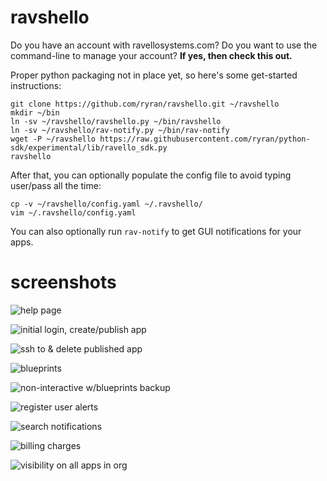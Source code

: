ravshello
=========

Do you have an account with ravellosystems.com?
Do you want to use the command-line to manage your account?
**If yes, then check this out.**

Proper python packaging not in place yet, so here's some get-started instructions:

```
git clone https://github.com/ryran/ravshello.git ~/ravshello
mkdir ~/bin
ln -sv ~/ravshello/ravshello.py ~/bin/ravshello
ln -sv ~/ravshello/rav-notify.py ~/bin/rav-notify
wget -P ~/ravshello https://raw.githubusercontent.com/ryran/python-sdk/experimental/lib/ravello_sdk.py
ravshello
```

After that, you can optionally populate the config file to avoid typing user/pass all the time:

```
cp -v ~/ravshello/config.yaml ~/.ravshello/
vim ~/.ravshello/config.yaml
```

You can also optionally run `rav-notify` to get GUI notifications for your apps.


screenshots
===========

![help page](http://people.redhat.com/rsawhill/ravshello/stock-ravshello.help.png)

![initial login, create/publish app](http://people.redhat.com/rsawhill/ravshello/stock-ravshello.create_publish.png)

![ssh to & delete published app](http://people.redhat.com/rsawhill/ravshello/stock-ravshello.ssh_delete.png)

![blueprints](http://people.redhat.com/rsawhill/ravshello/stock-ravshello.blueprints.png)

![non-interactive w/blueprints backup](http://people.redhat.com/rsawhill/ravshello/stock-ravshello.non_interactive_bpbackup.png)

![register user alerts](http://people.redhat.com/rsawhill/ravshello/stock-ravshello.events.png)

![search notifications](http://people.redhat.com/rsawhill/ravshello/stock-ravshello.eventsregister_search_notifications.png)

![billing charges](http://people.redhat.com/rsawhill/ravshello/stock-ravshello.billing.png)

![visibility on all apps in org](http://people.redhat.com/rsawhill/ravshello/stock-ravshello.global_apps.png)
